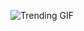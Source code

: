 
<!-- GIF_SECTION -->
![Trending GIF](https://media3.giphy.com/media/v1.Y2lkPThiYjIxNzcyOXdvMmI4d3RxY295YzFiYmE4czNqNDF2eGttaWM5Zno1cWFnMXhteSZlcD12MV9naWZzX3NlYXJjaCZjdD1n/scZPhLqaVOM1qG4lT9/giphy.gif)
<!-- END_GIF_SECTION -->
